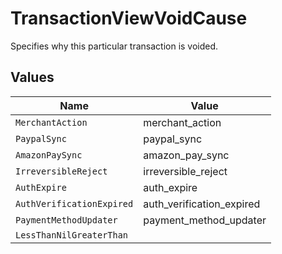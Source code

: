 # TransactionViewVoidCause

Specifies why this particular transaction is voided.


## Values

| Name                      | Value                     |
| ------------------------- | ------------------------- |
| `MerchantAction`          | merchant_action           |
| `PaypalSync`              | paypal_sync               |
| `AmazonPaySync`           | amazon_pay_sync           |
| `IrreversibleReject`      | irreversible_reject       |
| `AuthExpire`              | auth_expire               |
| `AuthVerificationExpired` | auth_verification_expired |
| `PaymentMethodUpdater`    | payment_method_updater    |
| `LessThanNilGreaterThan`  | <nil>                     |